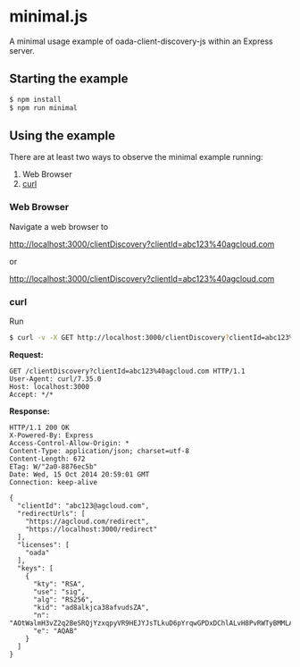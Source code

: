 # minimal.js

A minimal usage example of oada-client-discovery-js within an Express server.

## Starting the example

```sh
$ npm install
$ npm run minimal
```

## Using the example

There are at least two ways to observe the minimal example running:

1. Web Browser
2. [curl][curl]

### Web Browser
Navigate a web browser to

[http://localhost:3000/clientDiscovery?clientId=abc123%40agcloud.com](http://localhost:3000/clientDiscovery?clientId=abc123%40agcloud.com)

or

[http://localhost:3000/clientDiscovery?clientId=abc123%40agcloud.com](http://localhost:3000/clientDiscovery?clientId=abc123%40agcloud.com)
### curl

Run

```sh
$ curl -v -X GET http://localhost:3000/clientDiscovery?clientId=abc123%40agcloud.com
```

**Request:**
```http
GET /clientDiscovery?clientId=abc123%40agcloud.com HTTP/1.1
User-Agent: curl/7.35.0
Host: localhost:3000
Accept: */*
```

**Response:**
```http
HTTP/1.1 200 OK
X-Powered-By: Express
Access-Control-Allow-Origin: *
Content-Type: application/json; charset=utf-8
Content-Length: 672
ETag: W/"2a0-8876ec5b"
Date: Wed, 15 Oct 2014 20:59:01 GMT
Connection: keep-alive

{
  "clientId": "abc123@agcloud.com",
  "redirectUrls": [
    "https://agcloud.com/redirect",
    "https://localhost:3000/redirect"
  ],
  "licenses": [
    "oada"
  ],
  "keys": [
    {
      "kty": "RSA",
      "use": "sig",
      "alg": "RS256",
      "kid": "ad8alkjca38afvudsZA",
      "n": "AOtWalmH3vZ2q2BeSRQjYzxqpyVR9HEJYJsTLkuD6pYrqwGPDxDChlALvH8PvRWTyBMMLA+jTjMOcovSCm0TEJfJ1pyDtPgtA1uPg5bn5CICPNieQuHwMwBSpjgB9B19eSgcoOqSZhhf6gMUX8FvggR08jBXhzZpAVNi1eNL4WmsD0Qkxz4L1YQu0euHflBGZ8OOyVe6tapm4UKJYWihE28cXlra8qqwfY4J1brv5Ot3yZMSOAfQ+4rf9J3ISChmVC3H/sshtUFwsd65I/7IpjawaRCsYwvrN/CMxXa5vcb4H2NzNOqidPqJzoHYa4WLDArpypZfb7krRUrrHRlT2xk",
      "e": "AQAB"
    }
  ]
}
```

[curl]: http://curl.haxx.se
